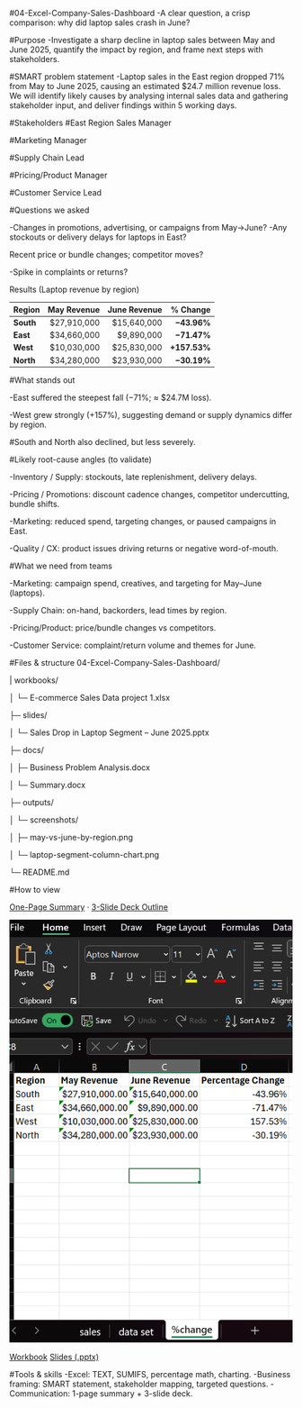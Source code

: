 #04-Excel-Company-Sales-Dashboard
-A clear question, a crisp comparison: why did laptop sales crash in June?


#Purpose
-Investigate a sharp decline in laptop sales between May and June 2025, quantify the impact by region, and frame next steps with stakeholders.

#SMART problem statement
-Laptop sales in the East region dropped 71% from May to June 2025, causing an estimated $24.7 million revenue loss. We will identify likely causes by analysing internal sales data and gathering stakeholder input, and deliver findings within 5 working days.

#Stakeholders
#East Region Sales Manager

#Marketing Manager

#Supply Chain Lead

#Pricing/Product Manager

#Customer Service Lead

#Questions we asked

-Changes in promotions, advertising, or campaigns from May→June?
-Any stockouts or delivery delays for laptops in East?

Recent price or bundle changes; competitor moves?

-Spike in complaints or returns?

Results (Laptop revenue by region)

| Region    |  May Revenue | June Revenue |     % Change |
| --------- | -----------: | -----------: | -----------: |
| **South** | \$27,910,000 | \$15,640,000 |  **−43.96%** |
| **East**  | \$34,660,000 |  \$9,890,000 |  **−71.47%** |
| **West**  | \$10,030,000 | \$25,830,000 | **+157.53%** |
| **North** | \$34,280,000 | \$23,930,000 |  **−30.19%** |


#What stands out

-East suffered the steepest fall (−71%; ≈ $24.7M loss).

-West grew strongly (+157%), suggesting demand or supply dynamics differ by region.

#South and North also declined, but less severely.

#Likely root-cause angles (to validate)

-Inventory / Supply: stockouts, late replenishment, delivery delays.

-Pricing / Promotions: discount cadence changes, competitor undercutting, bundle shifts.

-Marketing: reduced spend, targeting changes, or paused campaigns in East.

-Quality / CX: product issues driving returns or negative word-of-mouth.

#What we need from teams

-Marketing: campaign spend, creatives, and targeting for May–June (laptops).

-Supply Chain: on-hand, backorders, lead times by region.

-Pricing/Product: price/bundle changes vs competitors.

-Customer Service: complaint/return volume and themes for June.

#Files & structure
04-Excel-Company-Sales-Dashboard/

| workbooks/

│  └─ E-commerce Sales Data project 1.xlsx

├─ slides/

│  └─ Sales Drop in Laptop Segment – June 2025.pptx

├─ docs/

│  ├─ Business Problem Analysis.docx

│  └─ Summary.docx

├─ outputs/

│  └─ screenshots/

│     ├─ may-vs-june-by-region.png

│     └─ laptop-segment-column-chart.png

└─ README.md

#How to view

[One-Page Summary](docs/One-Page-Summary.md) ·
[3-Slide Deck Outline](slides/3-slide-deck-outline.md)

![May vs June by Region](outputs/screenshots/may-vs-june-by-region.png)

[Workbook](workbooks/E-commerce%20Sales%20Data%20project%201.xlsx)
[Slides (.pptx)](slides/Sales%20Drop%20in%20Laptop%20Segment%20%E2%80%93%20June%202025.pptx)


#Tools & skills
-Excel: TEXT, SUMIFS, percentage math, charting.
-Business framing: SMART statement, stakeholder mapping, targeted questions.
-Communication: 1-page summary + 3-slide deck.
